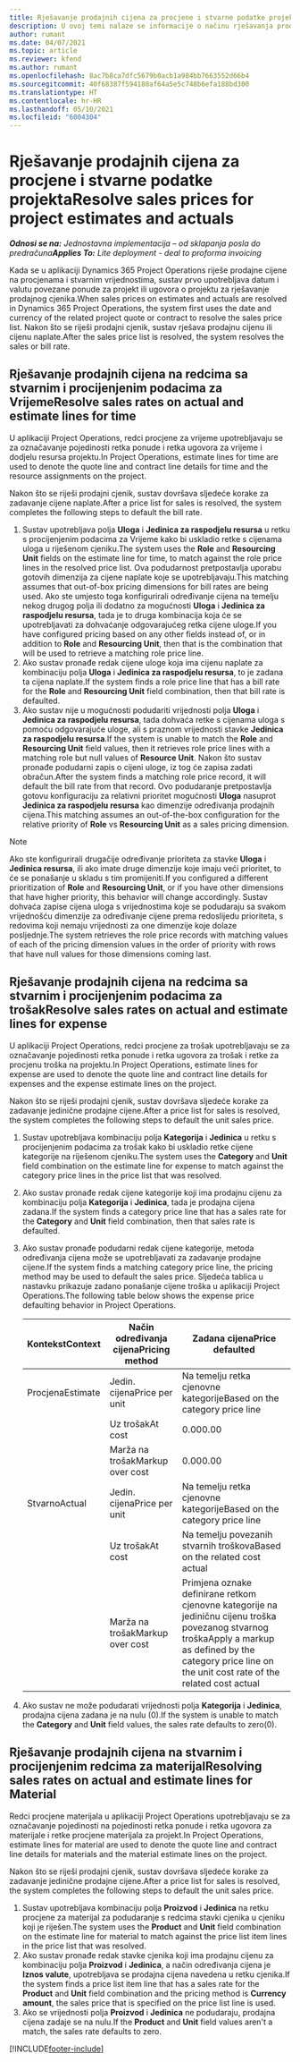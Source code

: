```yaml
---
title: Rješavanje prodajnih cijena za procjene i stvarne podatke projekta
description: U ovoj temi nalaze se informacije o načinu rješavanja prodajnih cijena na procijenjenim i stvarnim podacima za projekt.
author: rumant
ms.date: 04/07/2021
ms.topic: article
ms.reviewer: kfend
ms.author: rumant
ms.openlocfilehash: 8ac7b8ca7dfc5679b0acb1a984bb7663552d66b4
ms.sourcegitcommit: 40f68387f594180af64a5e5c748b6efa188bd300
ms.translationtype: HT
ms.contentlocale: hr-HR
ms.lasthandoff: 05/10/2021
ms.locfileid: "6004304"
---
```

# <a name="resolve-sales-prices-for-project-estimates-and-actuals"></a><span data-ttu-id="45d28-103">Rješavanje prodajnih cijena za procjene i stvarne podatke projekta</span><span class="sxs-lookup"><span data-stu-id="45d28-103">Resolve sales prices for project estimates and actuals</span></span>

<span data-ttu-id="45d28-104">_**Odnosi se na:** Jednostavna implementacija – od sklapanja posla do predračuna_</span><span class="sxs-lookup"><span data-stu-id="45d28-104">_**Applies To:** Lite deployment - deal to proforma invoicing_</span></span>

<span data-ttu-id="45d28-105">Kada se u aplikaciji Dynamics 365 Project Operations riješe prodajne cijene na procjenama i stvarnim vrijednostima, sustav prvo upotrebljava datum i valutu povezane ponude za projekt ili ugovora o projektu za rješavanje prodajnog cjenika.</span><span class="sxs-lookup"><span data-stu-id="45d28-105">When sales prices on estimates and actuals are resolved in Dynamics 365 Project Operations, the system first uses the date and currency of the related project quote or contract to resolve the sales price list.</span></span> <span data-ttu-id="45d28-106">Nakon što se riješi prodajni cjenik, sustav rješava prodajnu cijenu ili cijenu naplate.</span><span class="sxs-lookup"><span data-stu-id="45d28-106">After the sales price list is resolved, the system resolves the sales or bill rate.</span></span>

## <a name="resolve-sales-rates-on-actual-and-estimate-lines-for-time"></a><span data-ttu-id="45d28-107">Rješavanje prodajnih cijena na redcima sa stvarnim i procijenjenim podacima za Vrijeme</span><span class="sxs-lookup"><span data-stu-id="45d28-107">Resolve sales rates on actual and estimate lines for time</span></span>

<span data-ttu-id="45d28-108">U aplikaciji Project Operations, redci procjene za vrijeme upotrebljavaju se za označavanje pojedinosti retka ponude i retka ugovora za vrijeme i dodjelu resursa projektu.</span><span class="sxs-lookup"><span data-stu-id="45d28-108">In Project Operations, estimate lines for time are used to denote the quote line and contract line details for time and the resource assignments on the project.</span></span>

<span data-ttu-id="45d28-109">Nakon što se riješi prodajni cjenik, sustav dovršava sljedeće korake za zadavanje cijene naplate.</span><span class="sxs-lookup"><span data-stu-id="45d28-109">After a price list for sales is resolved, the system completes the following steps to default the bill rate.</span></span>

1. <span data-ttu-id="45d28-110">Sustav upotrebljava polja **Uloga** i **Jedinica za raspodjelu resursa** u retku s procijenjenim podacima za Vrijeme kako bi uskladio retke s cijenama uloga u riješenom cjeniku.</span><span class="sxs-lookup"><span data-stu-id="45d28-110">The system uses the **Role** and **Resourcing Unit** fields on the estimate line for time, to match against the role price lines in the resolved price list.</span></span> <span data-ttu-id="45d28-111">Ova podudarnost pretpostavlja uporabu gotovih dimenzija za cijene naplate koje se upotrebljavaju.</span><span class="sxs-lookup"><span data-stu-id="45d28-111">This matching assumes that out-of-box pricing dimensions for bill rates are being used.</span></span> <span data-ttu-id="45d28-112">Ako ste umjesto toga konfigurirali određivanje cijena na temelju nekog drugog polja ili dodatno za mogućnosti **Uloga** i **Jedinica za raspodjelu resursa**, tada je to druga kombinacija koja će se upotrebljavati za dohvaćanje odgovarajućeg retka cijene uloge.</span><span class="sxs-lookup"><span data-stu-id="45d28-112">If you have configured pricing based on any other fields instead of, or in addition to **Role** and **Resourcing Unit**, then that is the combination that will be used to retrieve a matching role price line.</span></span>
2. <span data-ttu-id="45d28-113">Ako sustav pronađe redak cijene uloge koja ima cijenu naplate za kombinaciju polja **Uloga** i **Jedinica za raspodjelu resursa**, to je zadana ta cijena naplate.</span><span class="sxs-lookup"><span data-stu-id="45d28-113">If the system finds a role price line that has a bill rate for the **Role** and **Resourcing Unit** field combination, then that bill rate is defaulted.</span></span>
3. <span data-ttu-id="45d28-114">Ako sustav nije u mogućnosti podudariti vrijednosti polja **Uloga** i **Jedinica za raspodjelu resursa**, tada dohvaća retke s cijenama uloga s pomoću odgovarajuće uloge, ali s praznom vrijednosti stavke **Jedinica za raspodjelu resursa**.</span><span class="sxs-lookup"><span data-stu-id="45d28-114">If the system is unable to match the **Role** and **Resourcing Unit** field values, then it retrieves role price lines with a matching role but null values of **Resource Unit**.</span></span> <span data-ttu-id="45d28-115">Nakon što sustav pronađe podudarni zapis o cijeni uloge, iz tog će zapisa zadati obračun.</span><span class="sxs-lookup"><span data-stu-id="45d28-115">After the system finds a matching role price record, it will default the bill rate from that record.</span></span> <span data-ttu-id="45d28-116">Ovo podudaranje pretpostavlja gotovu konfiguraciju za relativni prioritet mogućnosti **Uloga** nasuprot **Jedinica za raspodjelu resursa** kao dimenzije određivanja prodajnih cijena.</span><span class="sxs-lookup"><span data-stu-id="45d28-116">This matching assumes an out-of-the-box configuration for the relative priority of **Role** vs **Resourcing Unit** as a sales pricing dimension.</span></span>

> [!NOTE]
> <span data-ttu-id="45d28-117">Ako ste konfigurirali drugačije određivanje prioriteta za stavke **Uloga** i **Jedinica resursa**, ili ako imate druge dimenzije koje imaju veći prioritet, to će se ponašanje u skladu s tim promijeniti.</span><span class="sxs-lookup"><span data-stu-id="45d28-117">If you configured a different prioritization of **Role** and **Resourcing Unit**, or if you have other dimensions that have higher priority, this behavior will change accordingly.</span></span> <span data-ttu-id="45d28-118">Sustav dohvaća zapise cijena uloga s vrijednostima koje se podudaraju sa svakom vrijednošću dimenzije za određivanje cijene prema redoslijedu prioriteta, s redovima koji nemaju vrijednosti za one dimenzije koje dolaze posljednje.</span><span class="sxs-lookup"><span data-stu-id="45d28-118">The system retrieves the role price records with matching values of each of the pricing dimension values in the order of priority with rows that have null values for those dimensions coming last.</span></span>

## <a name="resolve-sales-rates-on-actual-and-estimate-lines-for-expense"></a><span data-ttu-id="45d28-119">Rješavanje prodajnih cijena na redcima sa stvarnim i procijenjenim podacima za trošak</span><span class="sxs-lookup"><span data-stu-id="45d28-119">Resolve sales rates on actual and estimate lines for expense</span></span>

<span data-ttu-id="45d28-120">U aplikaciji Project Operations, redci procjene za trošak upotrebljavaju se za označavanje pojedinosti retka ponude i retka ugovora za trošak i retke za procjenu troška na projektu.</span><span class="sxs-lookup"><span data-stu-id="45d28-120">In Project Operations, estimate lines for expense are used to denote the quote line and contract line details for expenses and the expense estimate lines on the project.</span></span>

<span data-ttu-id="45d28-121">Nakon što se riješi prodajni cjenik, sustav dovršava sljedeće korake za zadavanje jedinične prodajne cijene.</span><span class="sxs-lookup"><span data-stu-id="45d28-121">After a price list for sales is resolved, the system completes the following steps to default the unit sales price.</span></span>

1. <span data-ttu-id="45d28-122">Sustav upotrebljava kombinaciju polja **Kategorija** i **Jedinica** u retku s procijenjenim podacima za trošak kako bi uskladio retke cijene kategorije na riješenom cjeniku.</span><span class="sxs-lookup"><span data-stu-id="45d28-122">The system uses the **Category** and **Unit** field combination on the estimate line for expense to match against the category price lines in the price list that was resolved.</span></span>
2. <span data-ttu-id="45d28-123">Ako sustav pronađe redak cijene kategorije koji ima prodajnu cijenu za kombinaciju polja **Kategorija** i **Jedinica**, tada je prodajna cijena zadana.</span><span class="sxs-lookup"><span data-stu-id="45d28-123">If the system finds a category price line that has a sales rate for the **Category** and **Unit** field combination, then that sales rate is defaulted.</span></span>
3. <span data-ttu-id="45d28-124">Ako sustav pronađe podudarni redak cijene kategorije, metoda određivanja cijena može se upotrebljavati za zadavanje prodajne cijene.</span><span class="sxs-lookup"><span data-stu-id="45d28-124">If the system finds a matching category price line, the pricing method may be used to default the sales price.</span></span> <span data-ttu-id="45d28-125">Sljedeća tablica u nastavku prikazuje zadano ponašanje cijene troška u aplikaciji Project Operations.</span><span class="sxs-lookup"><span data-stu-id="45d28-125">The following table below shows the expense price defaulting behavior in Project Operations.</span></span>

    | <span data-ttu-id="45d28-126">Kontekst</span><span class="sxs-lookup"><span data-stu-id="45d28-126">Context</span></span> | <span data-ttu-id="45d28-127">Način određivanja cijena</span><span class="sxs-lookup"><span data-stu-id="45d28-127">Pricing method</span></span> | <span data-ttu-id="45d28-128">Zadana cijena</span><span class="sxs-lookup"><span data-stu-id="45d28-128">Price defaulted</span></span> |
    | --- | --- | --- |
    | <span data-ttu-id="45d28-129">Procjena</span><span class="sxs-lookup"><span data-stu-id="45d28-129">Estimate</span></span> | <span data-ttu-id="45d28-130">Jedin. cijena</span><span class="sxs-lookup"><span data-stu-id="45d28-130">Price per unit</span></span> | <span data-ttu-id="45d28-131">Na temelju retka cjenovne kategorije</span><span class="sxs-lookup"><span data-stu-id="45d28-131">Based on the category price line</span></span> |
    | &nbsp; | <span data-ttu-id="45d28-132">Uz trošak</span><span class="sxs-lookup"><span data-stu-id="45d28-132">At cost</span></span> | <span data-ttu-id="45d28-133">0.00</span><span class="sxs-lookup"><span data-stu-id="45d28-133">0.00</span></span> |
    | &nbsp; | <span data-ttu-id="45d28-134">Marža na trošak</span><span class="sxs-lookup"><span data-stu-id="45d28-134">Markup over cost</span></span> | <span data-ttu-id="45d28-135">0.00</span><span class="sxs-lookup"><span data-stu-id="45d28-135">0.00</span></span> |
    | <span data-ttu-id="45d28-136">Stvarno</span><span class="sxs-lookup"><span data-stu-id="45d28-136">Actual</span></span> | <span data-ttu-id="45d28-137">Jedin. cijena</span><span class="sxs-lookup"><span data-stu-id="45d28-137">Price per unit</span></span> | <span data-ttu-id="45d28-138">Na temelju retka cjenovne kategorije</span><span class="sxs-lookup"><span data-stu-id="45d28-138">Based on the category price line</span></span> |
    | &nbsp; | <span data-ttu-id="45d28-139">Uz trošak</span><span class="sxs-lookup"><span data-stu-id="45d28-139">At cost</span></span> | <span data-ttu-id="45d28-140">Na temelju povezanih stvarnih troškova</span><span class="sxs-lookup"><span data-stu-id="45d28-140">Based on the related cost actual</span></span> |
    | &nbsp; | <span data-ttu-id="45d28-141">Marža na trošak</span><span class="sxs-lookup"><span data-stu-id="45d28-141">Markup over cost</span></span> | <span data-ttu-id="45d28-142">Primjena oznake definirane retkom cjenovne kategorije na jediničnu cijenu troška povezanog stvarnog troška</span><span class="sxs-lookup"><span data-stu-id="45d28-142">Apply a markup as defined by the category price line on the unit cost rate of the related cost actual</span></span> |

4. <span data-ttu-id="45d28-143">Ako sustav ne može podudarati vrijednosti polja **Kategorija** i **Jedinica**, prodajna cijena zadana je na nulu (0).</span><span class="sxs-lookup"><span data-stu-id="45d28-143">If the system is unable to match the **Category** and **Unit** field values, the sales rate defaults to zero(0).</span></span>

## <a name="resolving-sales-rates-on-actual-and-estimate-lines-for-material"></a><span data-ttu-id="45d28-144">Rješavanje prodajnih cijena na stvarnim i procijenjenim redcima za materijal</span><span class="sxs-lookup"><span data-stu-id="45d28-144">Resolving sales rates on actual and estimate lines for Material</span></span>

<span data-ttu-id="45d28-145">Redci procjene materijala u aplikaciji Project Operations upotrebljavaju se za označavanje pojedinosti na pojedinosti retka ponude i retka ugovora za materijale i retke procjene materijala za projekt.</span><span class="sxs-lookup"><span data-stu-id="45d28-145">In Project Operations, estimate lines for material are used to denote the quote line and contract line details for materials and the material estimate lines on the project.</span></span>

<span data-ttu-id="45d28-146">Nakon što se riješi prodajni cjenik, sustav dovršava sljedeće korake za zadavanje jedinične prodajne cijene.</span><span class="sxs-lookup"><span data-stu-id="45d28-146">After a price list for sales is resolved, the system completes the following steps to default the unit sales price.</span></span>

1. <span data-ttu-id="45d28-147">Sustav upotrebljava kombinaciju polja **Proizvod** i **Jedinica** na retku procjene za materijal za podudaranje s redcima stavki cjenika u cjeniku koji je riješen.</span><span class="sxs-lookup"><span data-stu-id="45d28-147">The system uses the **Product** and **Unit** field combination on the estimate line for material to match against the price list item lines in the price list that was resolved.</span></span>
2. <span data-ttu-id="45d28-148">Ako sustav pronađe redak stavke cjenika koji ima prodajnu cijenu za kombinaciju polja **Proizvod** i **Jedinica**, a način određivanja cijena je **Iznos valute**, upotrebljava se prodajna cijena navedena u retku cjenika.</span><span class="sxs-lookup"><span data-stu-id="45d28-148">If the system finds a price list item line that has a sales rate for the **Product** and **Unit** field combination and the pricing method is **Currency amount**, the sales price that is specified on the price list line is used.</span></span>
3. <span data-ttu-id="45d28-149">Ako se vrijednosti polja **Proizvod** i **Jedinica** ne podudaraju, prodajna cijena zadaje se na nulu.</span><span class="sxs-lookup"><span data-stu-id="45d28-149">If the **Product** and **Unit** field values aren't a match, the sales rate defaults to zero.</span></span>

[!INCLUDE[footer-include](../../includes/footer-banner.md)]
